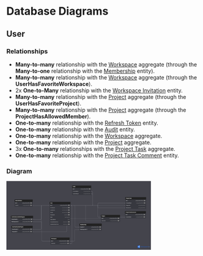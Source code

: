 # Database Diagrams

## User

### Relationships

- **Many-to-many** relationship with the [Workspace](../../domain/aggregates/Aggregate.Workspace.md) aggregate
(through the **Many-to-one** relationship with the [Membership](../../domain/entities/Entity.Membership.md) entity).
- **Many-to-many** relationship with the [Workspace](../../domain/aggregates/Aggregate.Workspace.md) aggregate
(through the **UserHasFavoriteWorkspace**).
- 2x **One-to-Many** relationship with the [Workspace Invitation](../../domain/entities/workspace/Entity.WorkspaceInvitation.md) entity.
- **Many-to-many** relationship with the [Project](../../domain/aggregates/Aggregate.Project.md) aggregate
(through the **UserHasFavoriteProject**).
- **Many-to-many** relationship with the [Project](../../domain/aggregates/Aggregate.Project.md) aggregate
  (through the **ProjectHasAllowedMember**).
- **One-to-many** relationship with the [Refresh Token](../../domain/entities/Entity.RefreshToken.md) entity.
- **One-to-many** relationship with the [Audit](../../domain/entities/Entity.Audit.md) entity.
- **One-to-many** relationship with the [Workspace](../../domain/aggregates/Aggregate.Workspace.md) aggregate.
- **One-to-many** relationship with the [Project](../../domain/aggregates/Aggregate.Project.md) aggregate.
- 3x **One-to-many** relationships with the [Project Task](../../domain/aggregates/Aggregate.ProjectTask.md) aggregate.
- **One-to-many** relationship with the [Project Task Comment](../../domain/entities/project-task/Entity.ProjectTaskComment.md) entity.

### Diagram

<img src="../../images/database-diagrams/aggregates/diagram.user.png" alt="User Diagram" width="75%"/>

